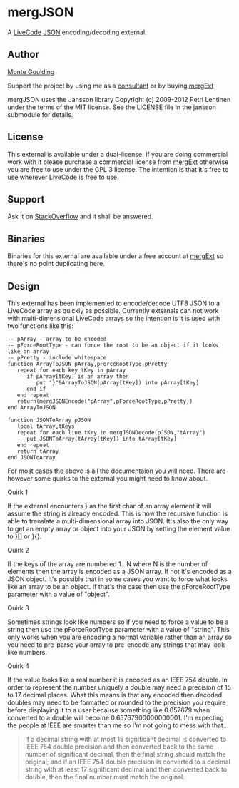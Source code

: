 mergJSON
=====

A [LiveCode](http://runrev.com) [JSON](http://json.org) encoding/decoding external.

Author
------

[Monte Goulding](mailto:monte@goulding.ws)

Support the project by using me as a [consultant](http://goulding,ws) or by buying [mergExt](http://mergext.com)

mergJSON uses the Jansson library Copyright (c) 2009-2012 Petri Lehtinen under the terms of the MIT license. See the LICENSE file in the jansson submodule for details.

License
-------
This external is available under a dual-license. If you are doing commercial work with it please purchase a commercial license from [mergExt](http://mergext.com) otherwise you are free to use under the GPL 3 license. The intention is that it's free to use wherever [LiveCode](http://runrev.com) is free to use.

Support
-------
Ask it on [StackOverflow](http://stackoverflow.com) and it shall be answered.

Binaries
--------
Binaries for this external are available under a free account at [mergExt](http://mergext.com) so there's no point duplicating here.

Design
------

This external has been implemented to encode/decode UTF8 JSON to a LiveCode array as quickly as possible. Currently externals can not work with multi-dimensional LiveCode arrays so the intention is it is used with two functions like this:

	-- pArray - array to be encoded
	-- pForceRootType - can force the root to be an object if it looks like an array
	-- pPretty - include whitespace
	function ArrayToJSON pArray,pForceRootType,pPretty
	   repeat for each key tKey in pArray
	      if pArray[tKey] is an array then
	         put "}"&ArrayToJSON(pArray[tKey]) into pArray[tKey]
	      end if
	   end repeat
	   return(mergJSONEncode("pArray",pForceRootType,pPretty))
	end ArrayToJSON

	function JSONToArray pJSON
	   local tArray,tKeys
	   repeat for each line tKey in mergJSONDecode(pJSON,"tArray")
	      put JSONToArray(tArray[tKey]) into tArray[tKey]
	   end repeat
	   return tArray
	end JSONToArray

For most cases the above is all the documentaion you will need. There are however some quirks to the external you might need to know about. 

Quirk 1

If the external encounters \} as the first char of an array element it will assume the string is already encoded. This is how the recursive function is able to translate a multi-dimensional array into JSON. It's also the only way to get an empty array or object into your JSON by setting the element value to \}\[\] or \}\{\}.

Quirk 2

If the keys of the array are numbered 1...N where N is the number of elements then the array is encoded as a JSON array. If not it's encoded as a JSON object. It's possible that in some cases you want to force what looks like an array to be an object. If that's the case then use the pForceRootType parameter with a value of "object".

Quirk 3

Sometimes strings look like numbers so if you need to force a value to be a string then use the pForceRootType parameter with a value of "string". This only works when you are encoding a normal variable rather than an array so you need to pre-parse your array to pre-encode any strings that may look like numbers.

Quirk 4

If the value looks like a real number it is encoded as an IEEE 754 double. In order to represent the number uniquely a double may need a precision of 15 to 17 decimal places. What this means is that any encoded then decoded doubles may need to be formatted or rounded to the precision you require before displaying it to a user because something like 0.657679 when converted to a double will become 0.65767900000000001. I'm expecting the people at IEEE are smarter than me so I'm not going to mess with that...

>If a decimal string with at most 15 significant decimal is converted to IEEE 754 double precision and then converted back to the same number of significant decimal, then the final string should match the original; and if an IEEE 754 double precision is converted to a decimal string with at least 17 significant decimal and then converted back to double, then the final number must match the original.